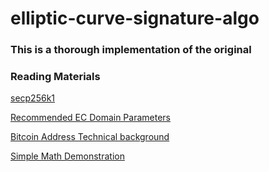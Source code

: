 # elliptic-curve-signature-algo

### This is a thorough implementation of the original


### Reading Materials

[secp256k1](https://en.bitcoin.it/wiki/Secp256k1)

[Recommended EC Domain Parameters](http://www.secg.org/sec2-v2.pdf)

[Bitcoin Address Technical background](https://en.bitcoin.it/wiki/Technical_background_of_version_1_Bitcoin_addresses)

[Simple Math Demonstration](http://www.coindesk.com/math-behind-bitcoin/)
